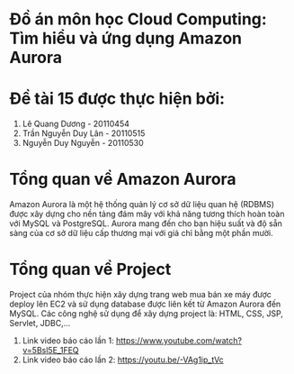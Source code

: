# Đồ án môn học Cloud Computing: Tìm hiểu và ứng dụng Amazon Aurora
# Đề tài 15 được thực hiện bởi:
1. Lê Quang Dương - 20110454
2. Trần Nguyễn Duy Lân - 20110515
3. Nguyễn Duy Nguyễn - 20110530
# Tổng quan về Amazon Aurora
Amazon Aurora là một hệ thống quản lý cơ sở dữ liệu quan hệ (RDBMS) được xây dựng cho nền tảng đám mây với khả năng tương thích hoàn toàn với MySQL và PostgreSQL. Aurora mang đến cho bạn hiệu suất và độ sẵn sàng của cơ sở dữ liệu cấp thương mại với giá chỉ bằng một phần mười.
# Tổng quan về Project
Project của nhóm thực hiện xây dựng trang web mua bán xe máy được deploy lên EC2 và sử dụng database được liên kết từ Amazon Aurora đến MySQL. Các công nghệ sử dụng để xây dựng project là: HTML, CSS, JSP, Servlet, JDBC,...
1. Link video báo cáo lần 1: https://www.youtube.com/watch?v=5Bsl5E_1FEQ 
2. Link video báo cáo lần 2: https://youtu.be/-VAg1ip_tVc
